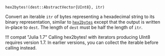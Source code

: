 ```
hex2bytes!(dest::AbstractVector{UInt8}, itr)
```

Convert an iterable `itr` of bytes representing a hexadecimal string to its binary representation, similar to [`hex2bytes`](@ref) except that the output is written in-place to `dest`. The length of `dest` must be half the length of `itr`.

!!! compat "Julia 1.7"
    Calling hex2bytes! with iterators producing UInt8 requires version 1.7. In earlier versions, you can collect the iterable before calling instead.

